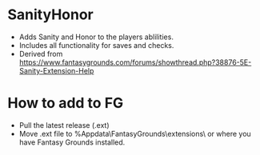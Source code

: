 # SanityHonor
- Adds Sanity and Honor to the players ablilities.
- Includes all functionality for saves and checks.
- Derived from https://www.fantasygrounds.com/forums/showthread.php?38876-5E-Sanity-Extension-Help

# How to add to FG
- Pull the latest release (.ext)
- Move .ext file to %Appdata\FantasyGrounds\extensions\ or where you have Fantasy Grounds installed.

